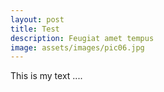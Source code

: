 ```yaml
---
layout: post
title: Test
description: Feugiat amet tempus
image: assets/images/pic06.jpg
---
```


This is my text ....
